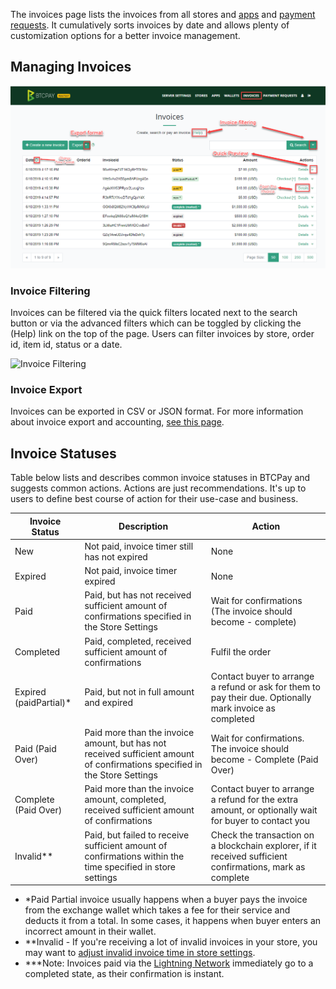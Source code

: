 The invoices page lists the invoices from all stores and [apps](Apps.md) and [payment requests](PaymentRequests.md). It cumulatively sorts invoices by date and allows plenty of customization options for a better invoice management.

## Managing Invoices

![Invoices Interface](img/Invoices.png)

### Invoice Filtering

Invoices can be filtered via the quick filters located next to the search button or via the advanced filters which can be toggled by clicking the (Help) link on the top of the page. Users can filter invoices by store, order id, item id, status or a date.

![Invoice Filtering](img/InvoiceFiltering.gif)

### Invoice Export

Invoices can be exported in CSV or JSON format. For more information about invoice export and accounting, [see this page](Accounting.md).

## Invoice Statuses

Table below lists and describes common invoice statuses in BTCPay and suggests common actions. Actions are just recommendations. It's up to users to define best course of action for their use-case and business.

| Invoice Status         | Description                                                  | Action                                                       |
| ---------------------- | ------------------------------------------------------------ | ------------------------------------------------------------ |
| New                    | Not paid, invoice timer still has not expired                | None                                                         |
| Expired                | Not paid, invoice timer expired                              | None                                                         |
| Paid                   | Paid, but has not received sufficient amount of confirmations specified in the Store Settings | Wait for confirmations (The invoice should become - complete) |
| Completed              | Paid, completed, received sufficient amount of confirmations | Fulfil the order                                             |
| Expired (paidPartial)* | Paid, but not in full amount and expired                     | Contact buyer to arrange a refund or ask for them to pay their due. Optionally mark invoice as completed |
| Paid (Paid Over)       | Paid more than the invoice amount, but has not received sufficient amount of confirmations specified in the Store Settings | Wait for confirmations. The invoice should become - Complete (Paid Over) |
| Complete (Paid Over)   | Paid more than the invoice amount, completed, received sufficient amount of confirmations | Contact buyer to arrange a refund for the extra amount, or optionally wait for buyer to contact you |
| Invalid**              | Paid, but failed to receive sufficient amount of confirmations within the time specified in store settings | Check the transaction on a blockchain explorer, if it received sufficient confirmations, mark as complete |

* *Paid Partial invoice usually happens when a buyer pays the invoice from the exchange wallet  which takes a fee for their service and deducts it from a total. In some cases, it happens when buyer enters an  incorrect amount in their wallet.
* **Invalid - If you're receiving a lot of invalid invoices in your store, you may want to [adjust invalid invoice time in store settings](FAQ/FAQ-Stores.md#payment-invalid-if-transactions-fails-to-confirm--minutes-after-invoice-expiration).
* ***Note: Invoices paid via the [Lightning Network](LightningNetwork.md) immediately go to a completed state, as their confirmation is instant.
